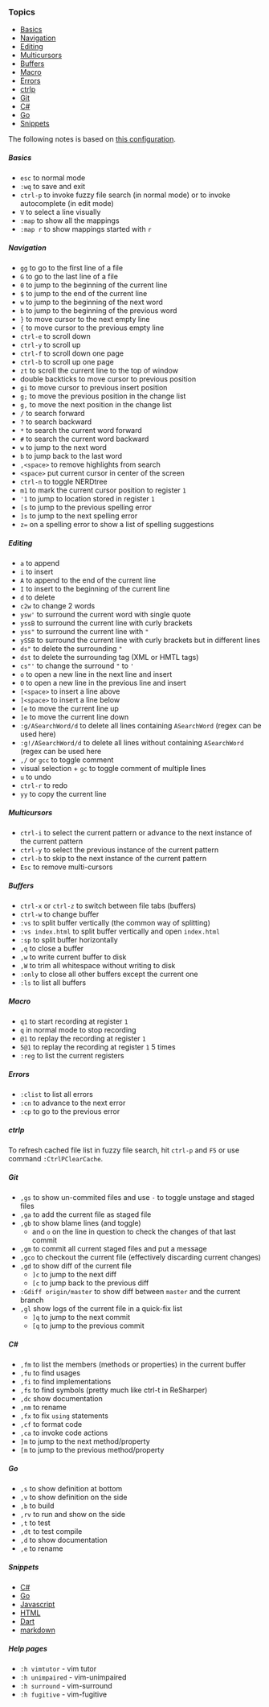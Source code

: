 ### Topics

- [Basics](#basics)
- [Navigation](#navigation)
- [Editing](#editing)
- [Multicursors](#multicursors)
- [Buffers](#buffers)
- [Macro](#macro)
- [Errors](#errors)
- [ctrlp](#ctrlp)
- [Git](#git)
- [C#](#c%23)
- [Go](#go)
- [Snippets](#snippets)

The following notes is based on [this configuration](https://github.com/alexhokl/.vim/blob/master/vimrc).

##### Basics

- `esc` to normal mode
- `:wq` to save and exit
- `ctrl-p` to invoke fuzzy file search (in normal mode) or to invoke autocomplete (in edit mode)
- `V` to select a line visually
- `:map` to show all the mappings
- `:map r` to show mappings started with `r`

##### Navigation

- `gg` to go to the first line of a file
- `G` to go to the last line of a file
- `0` to jump to the beginning of the current line
- `$` to jump to the end of the current line
- `w` to jump to the beginning of the next word
- `b` to jump to the beginning of the previous word
- `}` to move cursor to the next empty line
- `{` to move cursor to the previous empty line
- `ctrl-e` to scroll down
- `ctrl-y` to scroll up
- `ctrl-f` to scroll down one page
- `ctrl-b` to scroll up one page
- `zt` to scroll the current line to the top of window
- double backticks to move cursor to previous position
- `gi` to move cursor to previous insert position
- `g;` to move the previous position in the change list
- `g,` to move the next position in the change list
- `/` to search forward
- `?` to search backward
- `*` to search the current word forward
- `#` to search the current word backward
- `w` to jump to the next word
- `b` to jump back to the last word
- `,<space>` to remove highlights from search
- `<space>` put current cursor in center of the screen
- `ctrl-n` to toggle NERDtree
- `m1` to mark the current cursor position to register `1`
- `'1` to jump to location stored in register `1`
- `[s` to jump to the previous spelling error
- `]s` to jump to the next spelling error
- `z=` on a spelling error to show a list of spelling suggestions

##### Editing

- `a` to append
- `i` to insert
- `A` to append to the end of the current line
- `I` to insert to the beginning of the current line
- `d` to delete
- `c2w` to change 2 words
- `ysw'` to surround the current word with single quote
- `yssB` to surround the current line with curly brackets
- `yss"` to surround the current line with `"`
- `ySSB` to surround the current line with curly brackets but in different
    lines
- `ds"` to delete the surrounding `"`
- `dst` to delete the surrounding tag (XML or HMTL tags)
- `cs"'` to change the surround `"` to `'`
- `o` to open a new line in the next line and insert
- `O` to open a new line in the previous line and insert
- `[<space>` to insert a line above
- `]<space>` to insert a line below
- `[e` to move the current line up
- `]e` to move the current line down
- `:g/ASearchWord/d` to delete all lines containing `ASearchWord` (regex can be
used here)
- `:g!/ASearchWord/d` to delete all lines without containing `ASearchWord` (regex can
be used here
- `,/` or `gcc` to toggle comment
- visual selection + `gc` to toggle comment of multiple lines
- `u` to undo
- `ctrl-r` to redo
- `yy` to copy the current line

##### Multicursors

- `ctrl-i` to select the current pattern or advance to the next instance of the
    current pattern
- `ctrl-y` to select the previous instance of the current pattern
- `ctrl-b` to skip to the next instance of the current pattern
- `Esc` to remove multi-cursors

##### Buffers

- `ctrl-x` or `ctrl-z` to switch between file tabs (buffers)
- `ctrl-w` to change buffer
- `:vs` to split buffer vertically (the common way of splitting)
- `:vs index.html` to split buffer vertically and open `index.html`
- `:sp` to split buffer horizontally
- `,q` to close a buffer
- `,w` to write current buffer to disk
- `,W` to trim all whitespace without writing to disk
- `:only` to close all other buffers except the current one
- `:ls` to list all buffers

##### Macro

- `q1` to start recording at register `1`
- `q` in normal mode to stop recording
- `@1` to replay the recording at register `1`
- `5@1` to replay the recording at register `1` 5 times
- `:reg` to list the current registers

##### Errors

- `:clist` to list all errors
- `:cn` to advance to the next error
- `:cp` to go to the previous error

##### ctrlp

To refresh cached file list in fuzzy file search, hit `ctrl-p` and `F5` or use
command `:CtrlPClearCache`.


##### Git

- `,gs` to show un-commited files and use `-` to toggle unstage and staged
    files
- `,ga` to add the current file as staged file
- `,gb` to show blame lines (and toggle)
  - and `o` on the line in question to check the changes of that last commit
- `,gm` to commit all current staged files and put a message
- `,gco` to checkout the current file (effectively discarding current changes)
- `,gd` to show diff of the current file
  - `]c` to jump to the next diff
  - `[c` to jump back to the previous diff
- `:Gdiff origin/master` to show diff between `master` and the current branch
- `,gl` show logs of the current file in a quick-fix list
  - `]q` to jump to the next commit
  - `[q` to jump to the previous commit

##### C#

- `,fm` to list the members (methods or properties) in the current buffer
- `,fu` to find usages
- `,fi` to find implementations
- `,fs` to find symbols (pretty much like ctrl-t in ReSharper)
- `,dc` show documentation
- `,nm` to rename
- `,fx` to fix `using` statements
- `,cf` to format code
- `,ca` to invoke code actions
- `]m` to jump to the next method/property
- `[m` to jump to the previous method/property

##### Go

- `,s` to show definition at bottom
- `,v` to show definition on the side
- `,b` to build
- `,rv` to run and show on the side
- `,t` to test
- `,dt` to test compile
- `,d` to show documentation
- `,e` to rename

##### Snippets

- [C#](https://github.com/honza/vim-snippets/blob/master/snippets/cs.snippets)
- [Go](https://github.com/honza/vim-snippets/blob/master/snippets/go.snippets)
- [Javascript](https://github.com/honza/vim-snippets/blob/master/snippets/javascript-es6-react.snippets)
- [HTML](https://github.com/honza/vim-snippets/blob/master/snippets/html.snippets)
- [Dart](https://github.com/honza/vim-snippets/blob/master/snippets/dart.snippets)
- [markdown](https://github.com/honza/vim-snippets/blob/master/snippets/markdown.snippets)

##### Help pages

- `:h vimtutor` - vim tutor
- `:h unimpaired` - vim-unimpaired
- `:h surround` - vim-surround
- `:h fugitive` - vim-fugitive
